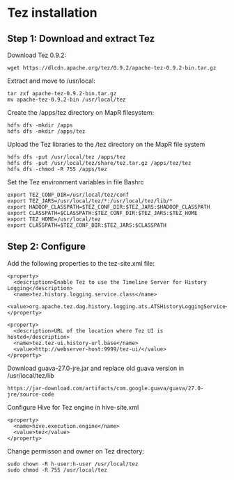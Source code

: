 # Tez installation 

## Step 1: Download and extract Tez
Download Tez 0.9.2:
```
wget https://dlcdn.apache.org/tez/0.9.2/apache-tez-0.9.2-bin.tar.gz
```
Extract and move to /usr/local:
```
tar zxf apache-tez-0.9.2-bin.tar.gz
mv apache-tez-0.9.2-bin /usr/local/tez
```
Create the /apps/tez directory on MapR filesystem:
```
hdfs dfs -mkdir /apps
hdfs dfs -mkdir /apps/tez
```
Upload the Tez libraries to the /tez directory on the MapR file system
```
hdfs dfs -put /usr/local/tez /apps/tez
hdfs dfs -put /usr/local/tez/share/tez.tar.gz /apps/tez/tez
hdfs dfs -chmod -R 755 /apps/tez
```
Set the Tez environment variables in file Bashrc
```
export TEZ_CONF_DIR=/usr/local/tez/conf
export TEZ_JARS=/usr/local/tez/*:/usr/local/tez/lib/*
export HADOOP_CLASSPATH=$TEZ_CONF_DIR:$TEZ_JARS:$HADOOP_CLASSPATH
export CLASSPATH=$CLASSPATH:$TEZ_CONF_DIR:$TEZ_JARS:$TEZ_HOME
export TEZ_HOME=/usr/local/tez
export CLASSPATH=$TEZ_CONF_DIR:$TEZ_JARS:$CLASSPATH
```
## Step 2: Configure
Add the following properties to the tez-site.xml file:
```
<property>
  <description>Enable Tez to use the Timeline Server for History Logging</description>
  <name>tez.history.logging.service.class</name>
  <value>org.apache.tez.dag.history.logging.ats.ATSHistoryLoggingService</value>
</property>

<property>
  <description>URL of the location where Tez UI is hosted</description>
  <name>tez.tez-ui.history-url.base</name>
  <value>http://webserver-host:9999/tez-ui/</value>
</property>
```
Download guava-27.0-jre.jar and replace old guava version in /usr/local/tez/lib
```
https://jar-download.com/artifacts/com.google.guava/guava/27.0-jre/source-code
```
Configure Hive for Tez engine in hive-site.xml
```
<property>
  <name>hive.execution.engine</name>
  <value>tez</value>
</property>
```
Change permisson and owner on Tez directory:
```
sudo chown -R h-user:h-user /usr/local/tez
sudo chmod -R 755 /usr/local/tez
```

